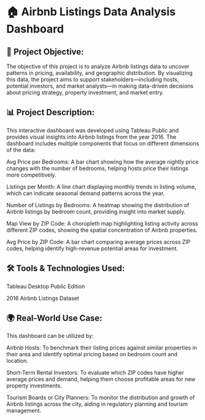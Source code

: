 # 🏠 Airbnb Listings Data Analysis Dashboard
## 📌 Project Objective:
The objective of this project is to analyze Airbnb listings data to uncover patterns in pricing, availability, and geographic distribution. By visualizing this data, the project aims to support stakeholders—including hosts, potential investors, and market analysts—in making data-driven decisions about pricing strategy, property investment, and market entry.

## 📊 Project Description:
This interactive dashboard was developed using Tableau Public and provides visual insights into Airbnb listings from the year 2016. The dashboard includes multiple components that focus on different dimensions of the data:

Avg Price per Bedrooms: A bar chart showing how the average nightly price changes with the number of bedrooms, helping hosts price their listings more competitively.

Listings per Month: A line chart displaying monthly trends in listing volume, which can indicate seasonal demand patterns across the year.

Number of Listings by Bedrooms: A heatmap showing the distribution of Airbnb listings by bedroom count, providing insight into market supply.

Map View by ZIP Code: A choropleth map highlighting listing activity across different ZIP codes, showing the spatial concentration of Airbnb properties.

Avg Price by ZIP Code: A bar chart comparing average prices across ZIP codes, helping identify high-revenue potential areas for investment.

## 🛠 Tools & Technologies Used:
Tableau Desktop Public Edition

2016 Airbnb Listings Dataset

## 🌍 Real-World Use Case:
This dashboard can be utilized by:

Airbnb Hosts: To benchmark their listing prices against similar properties in their area and identify optimal pricing based on bedroom count and location.

Short-Term Rental Investors: To evaluate which ZIP codes have higher average prices and demand, helping them choose profitable areas for new property investments.

Tourism Boards or City Planners: To monitor the distribution and growth of Airbnb listings across the city, aiding in regulatory planning and tourism management.

